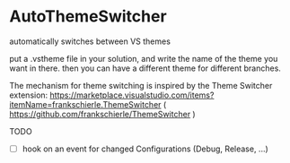 # AutoThemeSwitcher
automatically switches between VS themes

put a .vstheme file in your solution, and write the name of the theme you want in there. 
then you can have a different theme for different branches.

The mechanism for theme switching is inspired by the Theme Switcher extension: https://marketplace.visualstudio.com/items?itemName=frankschierle.ThemeSwitcher ( https://github.com/frankschierle/ThemeSwitcher )

TODO

- [ ] hook on an event for changed Configurations (Debug, Release, ...)
